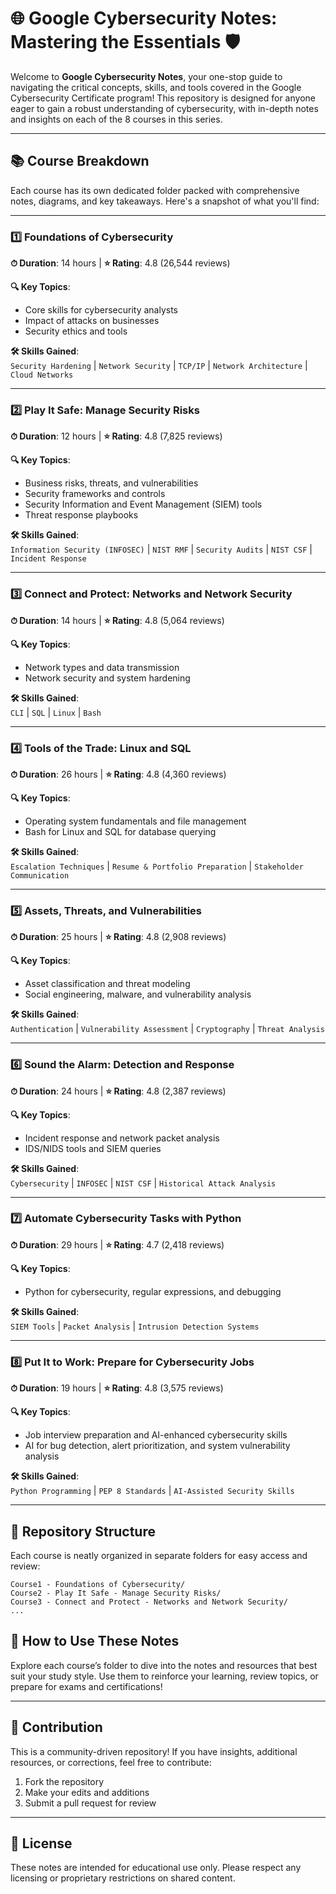 
# 🌐 Google Cybersecurity Notes: Mastering the Essentials 🛡️

Welcome to **Google Cybersecurity Notes**, your one-stop guide to navigating the critical concepts, skills, and tools covered in the Google Cybersecurity Certificate program! This repository is designed for anyone eager to gain a robust understanding of cybersecurity, with in-depth notes and insights on each of the 8 courses in this series.

---

## 📚 Course Breakdown

Each course has its own dedicated folder packed with comprehensive notes, diagrams, and key takeaways. Here's a snapshot of what you'll find:

---

### 1️⃣ Foundations of Cybersecurity  
**⏱ Duration**: 14 hours | **⭐ Rating**: 4.8 (26,544 reviews)

**🔍 Key Topics**:
- Core skills for cybersecurity analysts
- Impact of attacks on businesses
- Security ethics and tools

**🛠 Skills Gained**:  
`Security Hardening` | `Network Security` | `TCP/IP` | `Network Architecture` | `Cloud Networks`

---

### 2️⃣ Play It Safe: Manage Security Risks  
**⏱ Duration**: 12 hours | **⭐ Rating**: 4.8 (7,825 reviews)

**🔍 Key Topics**:
- Business risks, threats, and vulnerabilities
- Security frameworks and controls
- Security Information and Event Management (SIEM) tools
- Threat response playbooks

**🛠 Skills Gained**:  
`Information Security (INFOSEC)` | `NIST RMF` | `Security Audits` | `NIST CSF` | `Incident Response`

---

### 3️⃣ Connect and Protect: Networks and Network Security  
**⏱ Duration**: 14 hours | **⭐ Rating**: 4.8 (5,064 reviews)

**🔍 Key Topics**:
- Network types and data transmission
- Network security and system hardening

**🛠 Skills Gained**:  
`CLI` | `SQL` | `Linux` | `Bash`

---

### 4️⃣ Tools of the Trade: Linux and SQL  
**⏱ Duration**: 26 hours | **⭐ Rating**: 4.8 (4,360 reviews)

**🔍 Key Topics**:
- Operating system fundamentals and file management
- Bash for Linux and SQL for database querying

**🛠 Skills Gained**:  
`Escalation Techniques` | `Resume & Portfolio Preparation` | `Stakeholder Communication`

---

### 5️⃣ Assets, Threats, and Vulnerabilities  
**⏱ Duration**: 25 hours | **⭐ Rating**: 4.8 (2,908 reviews)

**🔍 Key Topics**:
- Asset classification and threat modeling
- Social engineering, malware, and vulnerability analysis

**🛠 Skills Gained**:  
`Authentication` | `Vulnerability Assessment` | `Cryptography` | `Threat Analysis`

---

### 6️⃣ Sound the Alarm: Detection and Response  
**⏱ Duration**: 24 hours | **⭐ Rating**: 4.8 (2,387 reviews)

**🔍 Key Topics**:
- Incident response and network packet analysis
- IDS/NIDS tools and SIEM queries

**🛠 Skills Gained**:  
`Cybersecurity` | `INFOSEC` | `NIST CSF` | `Historical Attack Analysis`

---

### 7️⃣ Automate Cybersecurity Tasks with Python  
**⏱ Duration**: 29 hours | **⭐ Rating**: 4.7 (2,418 reviews)

**🔍 Key Topics**:
- Python for cybersecurity, regular expressions, and debugging

**🛠 Skills Gained**:  
`SIEM Tools` | `Packet Analysis` | `Intrusion Detection Systems`

---

### 8️⃣ Put It to Work: Prepare for Cybersecurity Jobs  
**⏱ Duration**: 19 hours | **⭐ Rating**: 4.8 (3,575 reviews)

**🔍 Key Topics**:
- Job interview preparation and AI-enhanced cybersecurity skills
- AI for bug detection, alert prioritization, and system vulnerability analysis

**🛠 Skills Gained**:  
`Python Programming` | `PEP 8 Standards` | `AI-Assisted Security Skills`

---

## 📁 Repository Structure

Each course is neatly organized in separate folders for easy access and review:
```plaintext
Course1 - Foundations of Cybersecurity/
Course2 - Play It Safe - Manage Security Risks/
Course3 - Connect and Protect - Networks and Network Security/
...
```

## 🔗 How to Use These Notes
Explore each course’s folder to dive into the notes and resources that best suit your study style. Use them to reinforce your learning, review topics, or prepare for exams and certifications!

---

## 🤝 Contribution

This is a community-driven repository! If you have insights, additional resources, or corrections, feel free to contribute:
1. Fork the repository
2. Make your edits and additions
3. Submit a pull request for review

---

## 📜 License

These notes are intended for educational use only. Please respect any licensing or proprietary restrictions on shared content.

